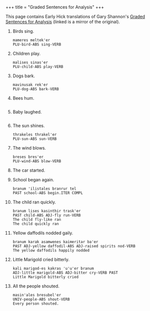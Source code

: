 +++
title = "Graded Sentences for Analysis"
+++

This page contains Early Hick translations of Gary Shannon's
[Graded Sentences for Analysis](https://cofl.github.io/conlang/resources/mirror/graded-sentences-for-analysis.html)
(linked is a mirror of the original).

1. Birds sing.  

    ```plaintext
    mameres meltek'er
    PLU-bird-ABS sing-VERB
    ```

2. Children play.

    ```plaintext
    malises sinas'er
    PLU-child-ABS play-VERB
    ```

3. Dogs bark.

    ```plaintext
    mavinusak rek'er
    PLU-dog-ABS bark-VERB
    ```

4. Bees hum.

    ```plaintext
    ```

5. Baby laughed.

    ```plaintext
    ```

6. The sun shines.

    ```plaintext
    thrakeles thrakel'er
    PLU-sun-ABS sun-VERB
    ```

7. The wind blows.

    ```plaintext
    breses bres'er
    PLU-wind-ABS blow-VERB
    ```

8. The car started.

9. School began again.

    ```plaintext
    branum 'ilistales branrur tel
    PAST school-ABS begin.ITER COMPL

    ```

10. The child ran quickly.

    ```plaintext
    branum lises kasinthir trask'er
    PAST child-ABS ADJ-fly run-VERB
    The child fly-like ran
    The child quickly ran
    ```

11. Yellow daffodils nodded gaily.

    ```plaintext
    branum karak asamwenes kaimeritar ba'er
    PAST ADJ-yellow daffodil-ABS ADJ-raised spirits nod-VERB
    The yellow daffodils happily nodded
    ```

12. Little Marigold cried bitterly.

    ```plaintext
    kali marigod-es kakras 'u'u'er branum
    ADJ-little marigold-ABS ADJ-bitter cry-VERB PAST
    Little Marigold bitterly cried
    ```

13. All the people shouted.

    ```plaintext
    masin'ales bresubel'er
    UNIV-people-ABS shout-VERB
    Every person shouted.
    ```
